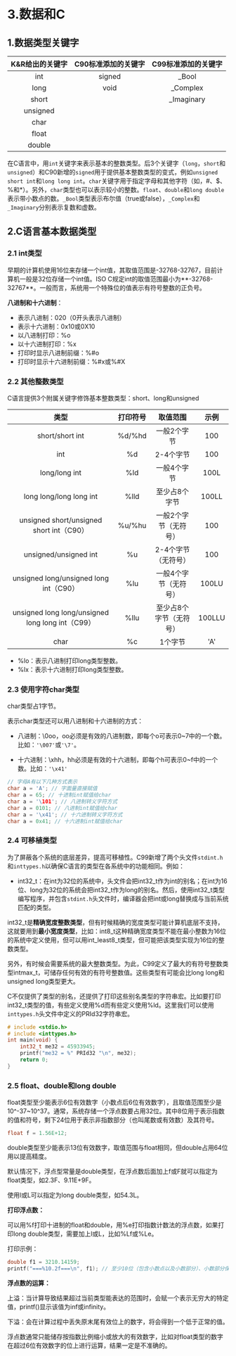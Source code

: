 # 3.数据和C

## 1.数据类型关键字

| K&R给出的关键字 | C90标准添加的关键字 | C99标准添加的关键字 |
| :-------------: | :-----------------: | :-----------------: |
|       int       |       signed        |        _Bool        |
|      long       |        void         |      _Complex       |
|      short      |                     |     _Imaginary      |
|    unsigned     |                     |                     |
|      char       |                     |                     |
|      float      |                     |                     |
|     double      |                     |                     |

在C语言中，用`int`关键字来表示基本的整数类型。后3个关键字（`long`，`short`和`unsigned`）和C90新增的`signed`用于提供基本整数类型的变式，例如`unsigned short int`和`long long int`。`char`关键字用于指定字母和其他字符（如，#、$、%和*）。另外，`char`类型也可以表示较小的整数。`float`、`double`和`long double`表示带小数点的数。`_Bool`类型表示布尔值（true或false），`_Complex`和`_Imaginary`分别表示复数和虚数。

## 2.C语言基本数据类型

### 2.1 int类型

早期的计算机使用16位来存储一个int值，其取值范围是-32768-32767，目前计算机一般是32位存储一个int值。ISO C规定int的取值范围最小为**-32768-32767**。一般而言，系统用一个特殊位的值表示有符号整数的正负号。

**八进制和十六进制**：

* 表示八进制：020（0开头表示八进制）
* 表示十六进制：0x10或0X10
* 以八进制打印：%o
* 以十六进制打印：%x
* 打印时显示八进制前缀：%#o
* 打印时显示十六进制前缀：%#x或%#X

### 2.2 其他整数类型

C语言提供3个附属关键字修饰基本整数类型：short、long和unsigned

|                       类型                       | 打印符号 |        取值范围         |  示例  |
| :----------------------------------------------: | :------: | :---------------------: | :----: |
|                 short/short int                  |  %d/%hd  |       一般2个字节       |  100   |
|                       int                        |    %d    |        2-4个字节        |  100   |
|                  long/long int                   |   %ld    |       一般4个字节       |  100L  |
|             long long/long long int              |   %lld   |      至少占8个字节      | 100LL  |
|     unsigned short/unsigned short int（C90）     |  %u/%hu  |  一般2个字节（无符号）  |  100   |
|              unsigned/unsigned int               |    %u    |   2-4个字节（无符号）   |  100   |
|      unsigned long/unsigned long int（C90）      |   %lu    |  一般4个字节（无符号）  | 100LU  |
| unsigned long long/unsigned long long int（C99） |   %llu   | 至少占8个字节（无符号） | 100LLU |
|                       char                       |    %c    |         1个字节         |  'A'   |

* %lo：表示八进制打印long类型整数。
* %lx：表示十六进制打印long类型整数。

### 2.3 使用字符char类型

char类型占1字节。

表示char类型还可以用八进制和十六进制的方式：

* 八进制：\0oo，oo必须是有效的八进制数，即每个o可表示0~7中的一个数。比如：`'\007'`或`'\7'`。

* 十六进制：\xhh，hh必须是有效的十六进制，即每个h可表示0~f中的一个数。比如：`'\x41'`

 ```C
 // 字母A有以下几种方式表示
 char a = 'A'; // 字面量直接赋值
 char a = 65; // 十进制int赋值给char
 char a = '\101'; // 八进制转义字符方式
 char a = 0101; // 八进制int赋值给char
 char a = '\x41'; // 十六进制转义字符方式
 char a = 0x41; // 十六进制int赋值给char
 ```

### 2.4 可移植类型

为了屏蔽各个系统的底层差异，提高可移植性。C99新增了两个头文件`stdint.h`和`inttypes.h`以确保C语言的类型在各系统中的功能相同。例如：

* int32_t：在int为32位的系统中，头文件会把int32_t作为int的别名；在int为16位、long为32位的系统会把int32_t作为long的别名。然后，使用int32_t类型编写程序，并包含`stdint.h`头文件时，编译器会把int或long替换成与当前系统匹配的类型。

int32_t是**精确宽度整数类型**，但有时候精确的宽度类型可能计算机底层不支持，这就要用到**最小宽度类型**，比如：int8_t这种精确宽度类型不能在最小整数为16位的系统中定义使用，但可以用int_least8_t类型，但可能把该类型实现为16位的整数类型。

另外，有时候会需要系统的最大整数类型。为此，C99定义了最大的有符号整数类型intmax_t，可储存任何有效的有符号整数值。这些类型有可能会比long long和unsigned long类型更大。

C不仅提供了类型的别名，还提供了打印这些别名类型的字符串宏。比如要打印int32_t类型的值，有些定义使用%d而有些定义使用%ld。这里我们可以使用`inttypes.h`头文件中定义的PRId32字符串宏。

```C
# include <stdio.h>
# include <inttypes.h>
int main(void) {
    int32_t me32 = 45933945;
    printf("me32 = %" PRId32 "\n", me32);
    return 0;
}
```

### 2.5 float、double和long double

float类型至少能表示6位有效数字（小数点后6位有效数字），且取值范围至少是10^-37~10^37。通常，系统存储一个浮点数要占用32位。其中8位用于表示指数的值和符号，剩下24位用于表示非指数部分（也叫尾数或有效数）及其符号。

```C
float f = 1.56E+12;
```

double类型至少能表示13位有效数字，取值范围与float相同，但double占用64位用以提高精度。

默认情况下，浮点型常量是double类型，在浮点数后面加上f或F就可以指定为float类型，如2.3F、9.11E+9F。

使用l或L可以指定为long double类型，如54.3L。

**打印浮点数：**

可以用%f打印十进制的float和double，用%e打印指数计数法的浮点数，如果打印long double类型，需要加上l或L，比如%Lf或%Le。

打印示例：

```C
double f1 = 3210.14159;
printf("===%10.2f===\n", f1); // 至少10位（包含小数点以及小数部分）、小数部分保留2位
```

**浮点数的运算：**

上溢：当计算导致结果超过当前类型能表达的范围时，会赋一个表示无穷大的特定值，printf()显示该值为inf或infinity。

下溢：会在计算过程中丢失原末尾有效位上的数字，将会得到一个低于正常的值。

浮点数通常只能储存按指数比例缩小或放大的有效数字，比如对float类型的数字在超过6位有效数字的位上进行运算，结果一定是不准确的。



